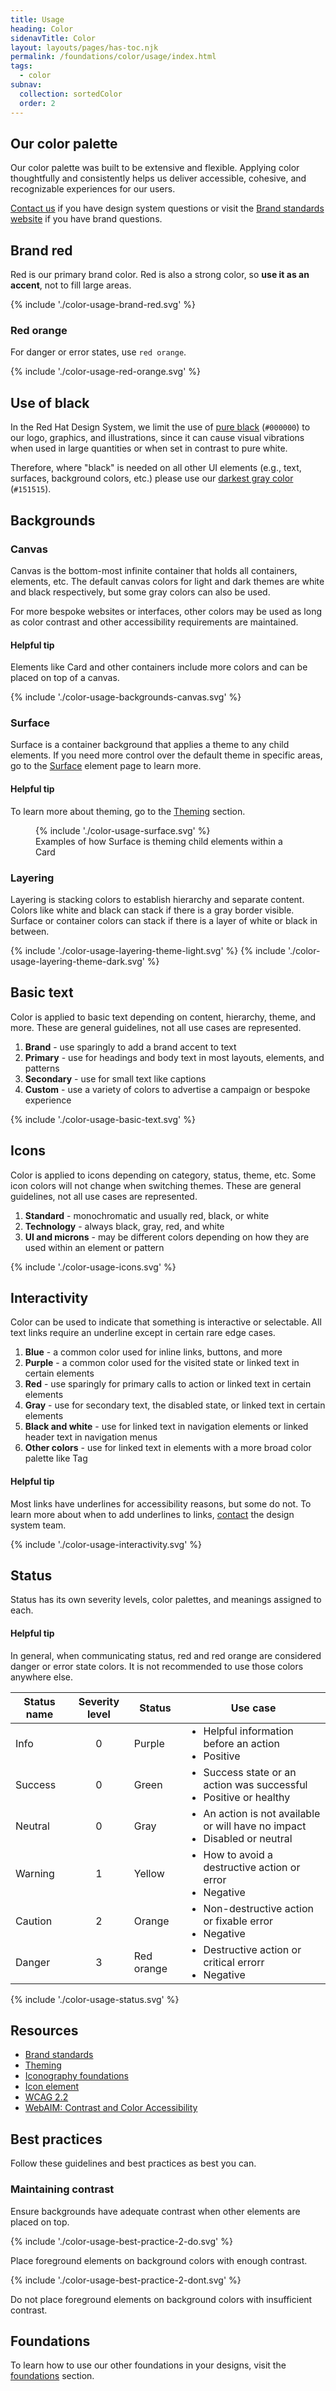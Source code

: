 ```yaml
---
title: Usage
heading: Color
sidenavTitle: Color
layout: layouts/pages/has-toc.njk
permalink: /foundations/color/usage/index.html
tags:
  - color
subnav:
  collection: sortedColor
  order: 2
---
```


<script data-helmet type="module">
  /*import '@uxdot/elements/uxdot-best-practice.js';*/
  import '@rhds/elements/rh-alert/rh-alert.js';
  import '@rhds/elements/rh-table/rh-table.js';
</script>

<link rel="stylesheet"
      href="/assets/packages/@rhds/elements/elements/rh-table/rh-table-lightdom.css"
      data-helmet>

<style>
  td ul {
    margin-block: 0;
  }
  figcaption { 
    margin-block-start: var(--rh-space-lg);
    color: var(--rh-color-text-secondary-on-light);
    font-size: var(--rh-font-size-body-text-sm);
  }
  figure uxdot-example {
    margin-block-start: var(--rh-space-2xl);
  }
</style>

## Our color palette

Our color palette was built to be extensive and flexible. Applying color
thoughtfully and consistently helps us deliver accessible, cohesive, and
recognizable experiences for our users.

[Contact us][contactus] if you have design system questions or visit the [Brand
standards website][brandstandards] if you have brand questions.

## Brand red

Red is our primary brand color. Red is also a strong color, so **use it as an accent**, not to fill large areas.

<uxdot-example>
  {% include './color-usage-brand-red.svg' %}
</uxdot-example>

### Red orange

For danger or error states, use `red orange`.

<uxdot-example width-adjustment="652px">
  {% include './color-usage-red-orange.svg' %}
</uxdot-example>

## Use of black

In the Red Hat Design System, we limit the use of [pure black](/tokens/color/#rh-color-black) (`#000000`) to our logo, graphics, and illustrations, since it can cause visual vibrations when used in large quantities or when set in contrast to pure white.

Therefore, where "black" is needed on all other UI elements (e.g., text, surfaces, background colors, etc.) please use our [darkest gray color](/tokens/color/#rh-color-gray-95) (`#151515`).

## Backgrounds

### Canvas

Canvas is the bottom-most infinite container that holds all containers, elements, etc. The default canvas colors for light and dark themes are white and black respectively, but some gray colors can also be used.

For more bespoke websites or interfaces, other colors may be used as long as color contrast and other accessibility requirements are maintained.

<rh-alert state="info">
  <h4 slot="header">Helpful tip</h4>
  <p>Elements like Card and other containers include more colors and can be placed on top of a canvas.</p>
</rh-alert>

<uxdot-example width-adjustment="1004px">
  {% include './color-usage-backgrounds-canvas.svg' %}
</uxdot-example>

### Surface

Surface is a container background that applies a theme to any child elements. If you need more control over the default theme in specific areas, go to the [Surface](/elements/surface/) element page to learn more.

<rh-alert state="info">
  <h4 slot="header">Helpful tip</h4>
  <p>To learn more about theming, go to the <a href="/theming">Theming</a> section.</p>
</rh-alert>

<figure>
  <uxdot-example width-adjustment="1004px">
    {% include './color-usage-surface.svg' %}
  </uxdot-example>
  <figcaption>Examples of how Surface is theming child elements within a Card</figcaption>
</figure>

### Layering

Layering is stacking colors to establish hierarchy and separate content. Colors like white and black can stack if there is a gray border visible. Surface or container colors can stack if there is a layer of white or black in between.

<div class="grid sm-two-columns">
  <uxdot-example width-adjustment="418px">
    {% include './color-usage-layering-theme-light.svg' %}
  </uxdot-example>

  <uxdot-example color-palette="darkest" width-adjustment="418px">
    {% include './color-usage-layering-theme-dark.svg' %}
  </uxdot-example>
</div>

## Basic text

Color is applied to basic text depending on content, hierarchy, theme, and more. These are general guidelines, not all use cases are represented.

1. **Brand** - use sparingly to add a brand accent to text
2. **Primary** - use for headings and body text in most layouts, elements, and patterns
3. **Secondary** - use for small text like captions
4. **Custom** - use a variety of colors to advertise a campaign or bespoke experience

<uxdot-example variant="full" no-border width-adjustment="1140px">
  {% include './color-usage-basic-text.svg' %}
</uxdot-example>

## Icons

Color is applied to icons depending on category, status, theme, etc. Some icon colors will not change when switching themes. These are general guidelines, not all use cases are represented.

1.  **Standard** - monochromatic and usually red, black, or white
2.  **Technology** - always black, gray, red, and white
3.  **UI and microns** - may be different colors depending on how they are used within an element or pattern

<uxdot-example variant="full" no-border width-adjustment="1140px">
  {% include './color-usage-icons.svg' %}
</uxdot-example>

## Interactivity

Color can be used to indicate that something is interactive or selectable. All text links require an underline except in certain rare edge cases.

1. **Blue** - a common color used for inline links, buttons, and more
2. **Purple** - a common color used for the visited state or linked text in certain elements
3. **Red** - use sparingly for primary calls to action or linked text in certain elements
4. **Gray** - use for secondary text, the disabled state, or linked text in certain elements
5. **Black and white** - use for linked text in navigation elements or linked header text in navigation menus
6. **Other colors** - use for linked text in elements with a more broad color palette like Tag

<rh-alert state="info">
  <h4 slot="header">Helpful tip</h4>
  <p>Most links have underlines for accessibility reasons, but some do not. To learn more about when to add underlines to links, <a href="/support">contact</a> the design system team.</p>
</rh-alert>

<uxdot-example variant="full" no-border width-adjustment="1140px">
  {% include './color-usage-interactivity.svg' %}
</uxdot-example>

## Status

Status has its own severity levels, color palettes, and meanings assigned to each.

<rh-alert state="info">
  <h4 slot="header">Helpful tip</h4>
  <p>In general, when communicating status, red and red orange are considered danger or error state colors. It is not recommended to use those colors anywhere else.</p>
</rh-alert>

<rh-table>

| Status name | Severity level | Status     | Use case                                                                                        |
| ----------- | :------------: | ---------- | ----------------------------------------------------------------------------------------------- |
| Info        |       0        | Purple     | <ul><li>Helpful information before an action</li><li>Positive</li></ul>                         |
| Success     |       0        | Green      | <ul><li>Success state or an action was successful</li><li>Positive or healthy</li></ul>         |
| Neutral     |       0        | Gray       | <ul><li>An action is not available or will have no impact</li><li>Disabled or neutral</li></ul> |
| Warning     |       1        | Yellow     | <ul><li>How to avoid a destructive action or error</li><li>Negative</li></ul>                   |
| Caution     |       2        | Orange     | <ul><li>Non-destructive action or fixable error</li><li>Negative</li></ul>                      |
| Danger      |       3        | Red orange | <ul><li>Destructive action or critical errorr</li><li>Negative</li></ul>                        |

</rh-table>

<uxdot-example width-adjustment="816px">
  {% include './color-usage-status.svg' %}
</uxdot-example>

## Resources

- [Brand standards][brandstandards]
- [Theming][theming]
- [Iconography foundations][iconography]
- [Icon element][rhicon]
- [WCAG 2.2][wcag22]
- [WebAIM: Contrast and Color Accessibility][aimcc]

## Best practices

Follow these guidelines and best practices as best you can.

### Maintaining contrast

Ensure backgrounds have adequate contrast when other elements are placed on top.

<div class="grid sm-two-columns">
  <uxdot-best-practice variant="do">
    <uxdot-example slot="image"
                   alignment="left"
                   variant="full"
                   no-border
                   width-adjustment="546px">{% include './color-usage-best-practice-2-do.svg' %}</uxdot-example>
    <p>Place foreground elements on background colors with enough contrast.</p>
  </uxdot-best-practice>
  <uxdot-best-practice variant="dont">
    <uxdot-example slot="image"
                   alignment="left"
                   variant="full"
                   no-border
                   width-adjustment="546px">{% include './color-usage-best-practice-2-dont.svg' %}</uxdot-example>
    <p>Do not place foreground elements on background colors with insufficient contrast.</p>
  </uxdot-best-practice>
</div>

<uxdot-feedback>
  <h2>Foundations</h2>
  <p>To learn how to use our other foundations in your designs, visit the <a href="/foundations">foundations</a> section.</p>
</uxdot-feedback>

[alerts]: /elements/alert
[badges]: /elements/badge
[brandstandards]: https://www.redhat.com/en/about/brand/standards
[buttons]: /elements/button
[contactus]: https://github.com/RedHat-UX/red-hat-design-system/discussions
[designsystem]: https://github.com/RedHat-UX/red-hat-design-system/discussions
[forms]: /patterns/form
[toasts]: /elements/alert/style/#toast
[tokens]: /tokens
[wcag22]: https://www.w3.org/WAI/WCAG22/Understanding/
[aimcc]: https://webaim.org/articles/contrast/
[theming]: /theming/
[iconography]: /foundations/iconography/
[rhicon]: /elements/icon/
